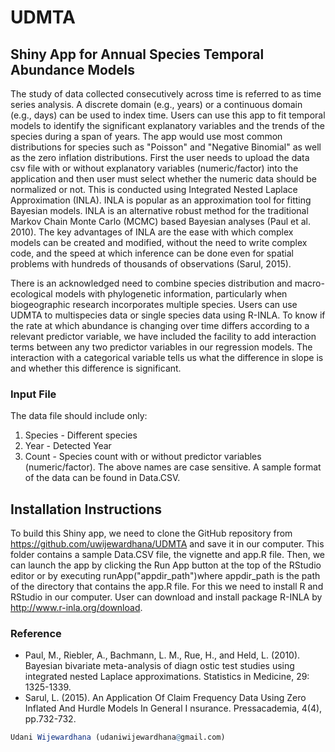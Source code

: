 # UDMTA

## Shiny App for Annual Species Temporal Abundance Models 

The study of data collected consecutively across time is referred to as time series analysis. A discrete domain (e.g., years) or a continuous domain (e.g., days) can be used to index time. Users can use this app to fit temporal models to identify the significant explanatory variables and the trends of the species during a span of years. The app would use most common distributions for species such as "Poisson" and "Negative Binomial" as well as the zero inflation distributions. First the user needs to upload the data csv file with or without explanatory variables (numeric/factor) into the application and then user must select whether the numeric data should be normalized or not. This is conducted using Integrated Nested Laplace Approximation (INLA). INLA is popular as an approximation tool for fitting Bayesian models. INLA is an alternative robust method for the traditional Markov Chain Monte Carlo (MCMC) based Bayesian analyses (Paul et al. 2010). The key advantages of INLA are the ease with which complex models can be created and modified, without the need to write complex code, and the speed at which inference can be done even for spatial problems with hundreds of thousands of observations (Sarul, 2015).

There is an acknowledged need to combine species distribution and macro-ecological models with phylogenetic information, particularly when biogeographic research incorporates multiple species. Users can use UDMTA to multispecies data or single species data using R-INLA. To know if the rate at which abundance is changing over time differs according to a relevant predictor variable, we have included the facility to add interaction terms between any two predictor variables in our regression models. The interaction with a categorical variable tells us what the difference in slope is and whether this difference is significant.

### Input File

The data file should include only:
  
  1. Species - Different species
  2. Year - Detected Year
  3. Count - Species count
with or without predictor variables (numeric/factor). The above names are case sensitive. A sample format of the data can be found in Data.CSV.

## Installation Instructions

To build this Shiny app, we need to clone the GitHub repository from https://github.com/uwijewardhana/UDMTA and save it in our computer. This folder contains a sample Data.CSV file, the vignette and app.R file. Then, we can launch the app by clicking the Run App button at the top of the RStudio editor or by executing runApp("appdir_path")where appdir_path is the path of the directory that contains the app.R file. For this we need to install R and RStudio in our computer. User can download and install package R-INLA by  http://www.r-inla.org/download. 

### Reference

- Paul, M., Riebler, A., Bachmann, L. M., Rue, H., and Held, L. (2010). Bayesian bivariate meta-analysis of diagn ostic test studies using integrated nested Laplace approximations. Statistics in Medicine, 29: 1325-1339.
- Sarul, L. (2015). An Application Of Claim Frequency Data Using Zero Inflated And Hurdle Models In General I nsurance. Pressacademia, 4(4), pp.732-732.

```r
Udani Wijewardhana (udaniwijewardhana@gmail.com)
```
